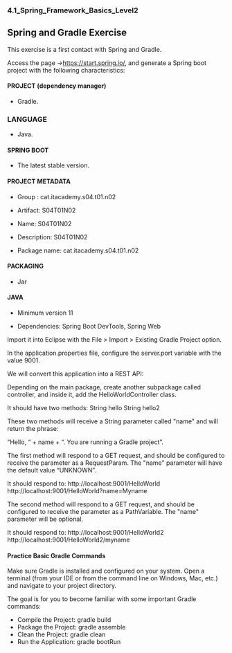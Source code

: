 ### 4.1_Spring_Framework_Basics_Level2

## Spring and Gradle Exercise

This exercise is a first contact with Spring and Gradle.

Access the page ->https://start.spring.io/, and generate a Spring boot project with the following characteristics:

#### PROJECT (dependency manager)

* Gradle.

### LANGUAGE

* Java.

#### SPRING BOOT

* The latest stable version.

#### PROJECT METADATA

* Group : cat.itacademy.s04.t01.n02

* Artifact: S04T01N02

* Name: S04T01N02

* Description: S04T01N02

* Package name: cat.itacademy.s04.t01.n02

#### PACKAGING

* Jar

#### JAVA

* Minimum version 11

* Dependencies: Spring Boot DevTools, Spring Web

Import it into Eclipse with the File > Import > Existing Gradle Project option.

In the application.properties file, configure the server.port variable with the value 9001.

We will convert this application into a REST API:

Depending on the main package, create another subpackage called controller, and inside it, add the HelloWorldController class.

It should have two methods:
String hello
String hello2

These two methods will receive a String parameter called "name" and will return the phrase:

“Hello, “ + name + “. You are running a Gradle project”.

The first method will respond to a GET request, and should be configured to receive the parameter as a RequestParam. The "name" parameter will have the default value “UNKNOWN”.

It should respond to:
http://localhost:9001/HelloWorld
http://localhost:9001/HelloWorld?name=Myname

The second method will respond to a GET request, and should be configured to receive the parameter as a PathVariable. The "name" parameter will be optional.

It should respond to:
http://localhost:9001/HelloWorld2
http://localhost:9001/HelloWorld2/myname

#### Practice Basic Gradle Commands

Make sure Gradle is installed and configured on your system. Open a terminal (from your IDE or from the command line on Windows, Mac, etc.) and navigate to your project directory.

The goal is for you to become familiar with some important Gradle commands:
* Compile the Project: gradle build
* Package the Project: gradle assemble
* Clean the Project: gradle clean
* Run the Application: gradle bootRun

